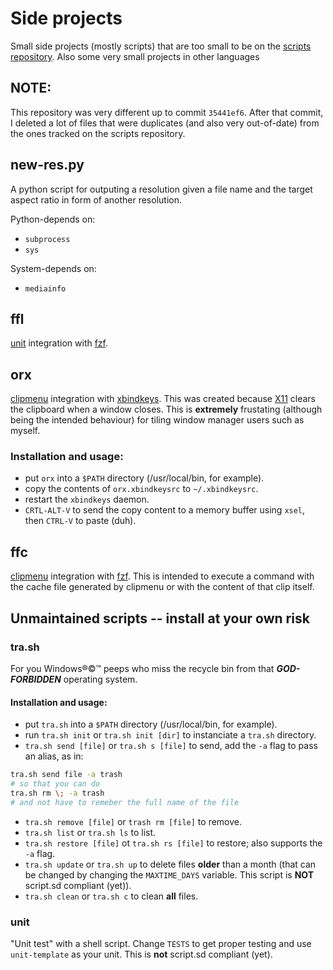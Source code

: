 # Side projects

Small side projects (mostly scripts) that are too small to be on the
[scripts repository](https://github.com/matthmr/scripts). Also some very small
projects in other languages

## **NOTE**:

This repository was very different up to commit `35441ef6`. After that commit, I
deleted a lot of files that were duplicates (and also very out-of-date) from the
ones tracked on the scripts repository.

## new-res.py

A python script for outputing a resolution given a file name and the target
aspect ratio in form of another resolution.

Python-depends on:

- `subprocess`
- `sys`

System-depends on:

- `mediainfo`

## ffl

[unit](#unit) integration with [fzf](https://github.com/junegunn/fzf).

## orx

[clipmenu](https://github.com/cdown/clipmenu) integration with
[xbindkeys](git://git.savannah.nongnu.org/xbindkeys.git/). This was created
because [X11](https://x.org/wiki) clears the clipboard when a window closes.
This is **extremely** frustating (although being the intended behaviour) for
tiling window manager users such as myself.

### Installation and usage:

- put `orx` into a `$PATH` directory (/usr/local/bin, for example).
- copy the contents of `orx.xbindkeysrc` to `~/.xbindkeysrc`.
- restart the `xbindkeys` daemon.
- `CRTL-ALT-V` to send the copy content to a memory buffer using `xsel`, then
  `CTRL-V` to paste (duh).

## ffc

[clipmenu](https://github.com/cdown/clipmenu) integration with
[fzf](https://github.com/junegunn/fzf). This is intended to execute a command
with the cache file generated by clipmenu or with the content of that clip
itself.

## Unmaintained scripts -- install at your own risk

### tra.sh

For you Windows®©™ peeps who miss the recycle bin from that ***GOD-FORBIDDEN***
operating system.

#### Installation and usage:

- put `tra.sh` into a `$PATH` directory (/usr/local/bin, for example).
- run `tra.sh init` or `tra.sh init [dir]` to instanciate a `tra.sh` directory.
- `tra.sh send [file]` or `tra.sh s [file]` to send, add the `-a` flag to pass
  an alias, as in:
```sh
tra.sh send file -a trash
# so that you can do
tra.sh rm \; -a trash
# and not have to remeber the full name of the file
```
- `tra.sh remove [file]` or `trash rm [file]` to remove.
- `tra.sh list` or `tra.sh ls` to list.
- `tra.sh restore [file]` ot `tra.sh rs [file]` to restore; also supports the
  `-a` flag.
- `tra.sh update` or `tra.sh up` to delete files **older** than a month (that
  can be changed by changing the `MAXTIME_DAYS` variable. This script is **NOT**
  script.sd compliant (yet)).
- `tra.sh clean` or `tra.sh c` to clean **all** files.

### unit

"Unit test" with a shell script. Change `TESTS` to get proper testing and use
`unit-template` as your unit. This is **not** script.sd compliant (yet).
